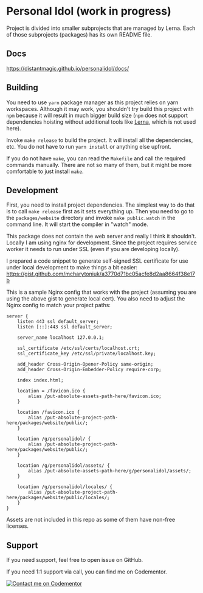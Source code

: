 # Personal Idol (work in progress)

Project is divided into smaller subprojects that are managed by Lerna. Each
of those subprojects (packages) has its own README file.

## Docs

https://distantmagic.github.io/personalidol/docs/

## Building

You need to use `yarn` package manager as this project relies on yarn
workspaces. Although it may work, you shouldn't try build this project with
`npm` because it will result in much bigger build size (`npm` does not support
dependencies hoisting without additional tools like
[Lerna](https://github.com/lerna/lerna), which is not used here).

Invoke `make release` to build the project. It will install all the
dependencies, etc. You do not have to run `yarn install` or anything else
upfront.

If you do not have `make`, you can read the `Makefile` and call the required
commands manually. There are not so many of them, but it might be more
comfortable to just install `make`.

## Development

First, you need to install project dependencies. The simplest way to do that
is to call `make release` first as it sets everything up. Then you need to
go to the `packages/website` directory and invoke `make public.watch` in the
command line. It will start the compiler in "watch" mode.

This package does not contain the web server and really I think it shouldn't.
Locally I am using nginx for development. Since the project requires service
worker it needs to run under SSL (even if you are developing locally).

I prepared a code snippet to generate self-signed SSL certificate for use under
local development to make things a bit easier:
https://gist.github.com/mcharytoniuk/a3770d71bc05acfe8d2aa8664f38e17b

This is a sample Nginx config that works with the project (assuming you are
using the above gist to generate local cert). You also need to adjust the
Nginx config to match your project paths:

```nginx
server {
    listen 443 ssl default_server;
    listen [::]:443 ssl default_server;

    server_name localhost 127.0.0.1;

    ssl_certificate /etc/ssl/certs/localhost.crt;
    ssl_certificate_key /etc/ssl/private/localhost.key;

    add_header Cross-Origin-Opener-Policy same-origin;
    add_header Cross-Origin-Embedder-Policy require-corp;

    index index.html;

    location = /favicon.ico {
        alias /put-absolute-assets-path-here/favicon.ico;
    }

    location /favicon.ico {
        alias /put-absolute-project-path-here/packages/website/public/;
    }

    location /g/personalidol/ {
        alias /put-absolute-project-path-here/packages/website/public/;
    }

    location /g/personalidol/assets/ {
        alias /put-absolute-assets-path-here/g/personalidol/assets/;
    }

    location /g/personalidol/locales/ {
        alias /put-absolute-project-path-here/packages/website/public/locales/;
    }
}
```

Assets are not included in this repo as some of them have non-free licenses.

## Support

If you need support, feel free to open issue on GitHub.

If you need 1:1 support via call, you can find me on Codementor.

[![Contact me on Codementor](https://www.codementor.io/m-badges/matcha/im-a-cm-b.svg)](https://www.codementor.io/@matcha?refer=badge)
